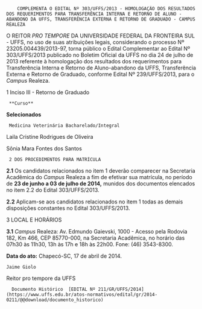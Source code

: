         COMPLEMENTA O EDITAL Nº 303/UFFS/2013 - HOMOLOGAÇÃO DOS RESULTADOS DOS REQUERIMENTOS PARA TRANSFERÊNCIA INTERNA E RETORNO DE ALUNO - ABANDONO DA UFFS, TRANSFERÊNCIA EXTERNA E RETORNO DE GRADUADO - CAMPUS REALEZA  

O REITOR *PRO TEMPORE* DA UNIVERSIDADE FEDERAL DA FRONTEIRA SUL - UFFS, no uso de suas atribuições legais, considerando o processo Nº 23205.004439/2013-97, torna público o Edital Complementar ao Edital Nº 303/UFFS/2013 publicado no Boletim Oficial da UFFS no dia 24 de julho de 2013 referente à homologação dos resultados dos requerimentos para Transferência Interna e Retorno de Aluno-abandono da UFFS, Transferência Externa e Retorno de Graduado, conforme Edital Nº 239/UFFS/2013, para o *Campus* Realeza.

 1 Inciso III - Retorno de Graduado

     **Curso**

   **Selecionados**

     Medicina Veterinária Bacharelado/Integral 

   Laila Cristine Rodrigues de Oliveira

 Sônia Mara Fontes dos Santos

     2 DOS PROCEDIMENTOS PARA MATRÍCULA

 **2.1** Os candidatos relacionados no item 1 deverão comparecer na Secretaria Acadêmica do *Campus* Realeza a fim de efetivar sua matrícula, no período de **23 de junho a 03 de julho de 2014,** munidos dos documentos elencados no item 2.2 do Edital 303/UFFS/2013.

 **2.2** Aplicam-se aos candidatos relacionados no item 1 todas as demais disposições constantes no Edital 303/UFFS/2013.

 3 LOCAL E HORÁRIOS

 **3.1** *Campus* Realeza: Av. Edmundo Gaievski, 1000 - Acesso pela Rodovia 182, Km 466, CEP 85770-000, na Secretaria Acadêmica, no horário das 07h30 às 11h30, 13h às 17h e 18h às 22h00. Fone: (46) 3543-8300.

  

   **Data do ato:** Chapecó-SC, 17 de abril de 2014.   
 

    Jaime Giolo   
 Reitor pro tempore da UFFS 

      Documento Histórico  [EDITAL Nº 211/GR/UFFS/2014](https://www.uffs.edu.br/atos-normativos/edital/gr/2014-0211/@@download/documento_historico)     
      